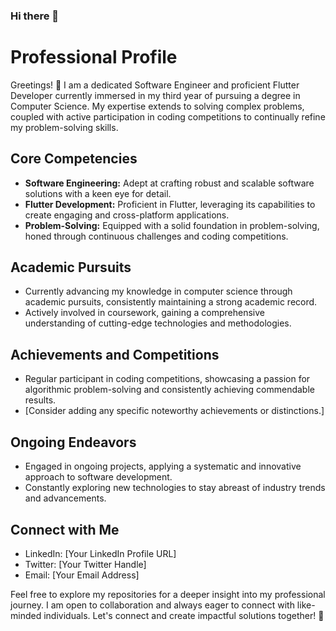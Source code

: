 ### Hi there 👋
# Professional Profile

Greetings! 👋 I am a dedicated Software Engineer and proficient Flutter Developer currently immersed in my third year of pursuing a degree in Computer Science. My expertise extends to solving complex problems, coupled with active participation in coding competitions to continually refine my problem-solving skills.

## Core Competencies

- **Software Engineering:** Adept at crafting robust and scalable software solutions with a keen eye for detail.
- **Flutter Development:** Proficient in Flutter, leveraging its capabilities to create engaging and cross-platform applications.
- **Problem-Solving:** Equipped with a solid foundation in problem-solving, honed through continuous challenges and coding competitions.

## Academic Pursuits

- Currently advancing my knowledge in computer science through academic pursuits, consistently maintaining a strong academic record.
- Actively involved in coursework, gaining a comprehensive understanding of cutting-edge technologies and methodologies.

## Achievements and Competitions

- Regular participant in coding competitions, showcasing a passion for algorithmic problem-solving and consistently achieving commendable results.
- [Consider adding any specific noteworthy achievements or distinctions.]

## Ongoing Endeavors

- Engaged in ongoing projects, applying a systematic and innovative approach to software development.
- Constantly exploring new technologies to stay abreast of industry trends and advancements.

## Connect with Me

- LinkedIn: [Your LinkedIn Profile URL]
- Twitter: [Your Twitter Handle]
- Email: [Your Email Address]

Feel free to explore my repositories for a deeper insight into my professional journey. I am open to collaboration and always eager to connect with like-minded individuals. Let's connect and create impactful solutions together! 🚀

